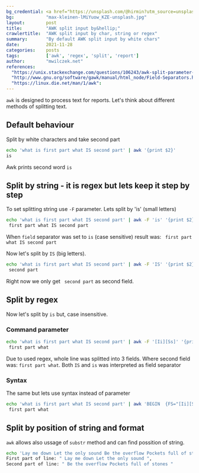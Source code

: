 ```yaml
---
bg_credential: <a href="https://unsplash.com/@hirmin?utm_source=unsplash&utm_medium=referral&utm_content=creditCopyText">Max Kleinen</a> on <a href="https://unsplash.com/?utm_source=unsplash&utm_medium=referral&utm_content=creditCopyText">Unsplash</a>
bg:            "max-kleinen-lMiYuow_KZE-unsplash.jpg"
layout:        post
title:         "AWK split input by&hellip;"
crawlertitle:  "AWK split input by char, string or regex"
summary:       "By default AWK split input by white chars"
date:          2021-11-28
categories:    posts
tags:          ['awk', 'regex', 'split', 'report']
author:        "mwilczek.net"
references:
  "https://unix.stackexchange.com/questions/106243/awk-split-parameter-by-char":
  "http://www.gnu.org/software/gawk/manual/html_node/Field-Separators.html":
  "https://linux.die.net/man/1/awk":
---
```


`awk` is designed to process text for reports. Let's think about different methods of splitting text.

## Default behaviour

Split by white characters and take second part

```bash
echo 'what is first part what IS second part' | awk '{print $2}'
is
```

Awk prints second word `is`

## Split by string - it is regex but lets keep it step by step

To set splitting string use `-F` parameter. Lets split by 'is' (small letters)

```bash
echo 'what is first part what IS second part' | awk -F 'is' '{print $2}'
 first part what IS second part
```

When `field` separator was set to `is` (case sensitive) result was: ` first part what IS second part`

Now let's split by `IS` (big letters).

```bash
echo 'what is first part what IS second part' | awk -F 'IS' '{print $2}'
 second part
```

Right now we only get ` second part` as second field.

## Split by regex

Now let's split by `is` but, case insensitive.

### Command parameter

```bash
echo 'what is first part what IS second part' | awk -F '[Ii][Ss]' '{print $2}'
 first part what
```

Due to used regex, whole line was splitted into 3 fields. Where second field was: ` first part what `.
Both `IS` and `is` was interpreted as field separator

### Syntax

The same but lets use syntax instead of parameter

```bash
echo 'what is first part what IS second part' | awk 'BEGIN  {FS="[Ii][Ss]"}; {print $2}'
 first part what
```

## Split by position of string and format

`awk` allows also ussage of `substr` method and can find possition of string.

```bash
echo 'Lay me down Let the only sound Be the overflow Pockets full of stones' | awk '{p=index($0,"Be");print "First part of line: \"", substr($0,0,p-1) "\",\nSecond part of line: \"", substr($0,p), "\""}'
First part of line: " Lay me down Let the only sound ",
Second part of line: " Be the overflow Pockets full of stones "
```
